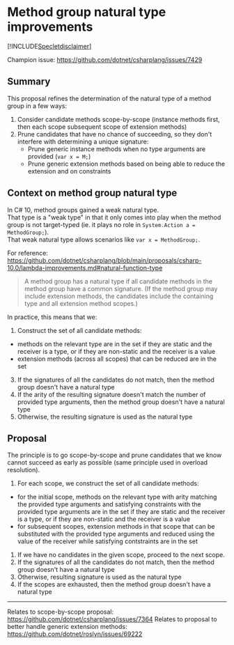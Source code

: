 # Method group natural type improvements

[!INCLUDE[Specletdisclaimer](../speclet-disclaimer.md)]

Champion issue: <https://github.com/dotnet/csharplang/issues/7429>

## Summary
[summary]: #summary

This proposal refines the determination of the natural type of a method group in a few ways:
1. Consider candidate methods scope-by-scope (instance methods first, then each scope subsequent scope of extension methods)
2. Prune candidates that have no chance of succeeding, so they don't interfere with determining a unique signature:
    - Prune generic instance methods when no type arguments are provided (`var x = M;`)
    - Prune generic extension methods based on being able to reduce the extension and on constraints

## Context on method group natural type

In C# 10, method groups gained a weak natural type.  
That type is a "weak type" in that it only comes into play when the method group is not target-typed (ie. it plays no role in `System.Action a = MethodGroup;`).  
That weak natural type allows scenarios like `var x = MethodGroup;`.

For reference:
https://github.com/dotnet/csharplang/blob/main/proposals/csharp-10.0/lambda-improvements.md#natural-function-type

> A method group has a natural type if all candidate methods in the method group have a common signature. (If the method group may include extension methods, the candidates include the containing type and all extension method scopes.)

In practice, this means that we:
1. Construct the set of all candidate methods:
  - methods on the relevant type are in the set if they are static and the receiver is a type, or if they are non-static and the receiver is a value
  - extension methods (across all scopes) that can be reduced are in the set
3. If the signatures of all the candidates do not match, then the method group doesn't have a natural type
4. If the arity of the resulting signature doesn't match the number of provided type arguments, then the method group doesn't have a natural type
5. Otherwise, the resulting signature is used as the natural type

## Proposal

The principle is to go scope-by-scope and prune candidates that we know cannot succeed as early as possible (same principle used in overload resolution).

1. For each scope, we construct the set of all candidate methods:
  - for the initial scope, methods on the relevant type with arity matching the provided type arguments and satisfying constraints with the provided type arguments are in the set if they are static and the receiver is a type, or if they are non-static and the receiver is a value
  - for subsequent scopes, extension methods in that scope that can be substituted with the provided type arguments and reduced using the value of the receiver while satisfying contstraints are in the set
  1. If we have no candidates in the given scope, proceed to the next scope.
  2. If the signatures of all the candidates do not match, then the method group doesn't have a natural type
  3. Otherwise, resulting signature is used as the natural type
2. If the scopes are exhausted, then the method group doesn't have a natural type

----

Relates to scope-by-scope proposal: https://github.com/dotnet/csharplang/issues/7364
Relates to proposal to better handle generic extension methods: https://github.com/dotnet/roslyn/issues/69222

